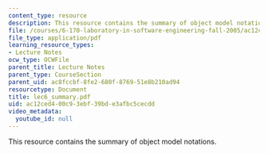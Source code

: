```yaml
---
content_type: resource
description: This resource contains the summary of object model notations.
file: /courses/6-170-laboratory-in-software-engineering-fall-2005/ac12ced400c93ebf39bde3afbc5cecdd_lec6_summary.pdf
file_type: application/pdf
learning_resource_types:
- Lecture Notes
ocw_type: OCWFile
parent_title: Lecture Notes
parent_type: CourseSection
parent_uid: ac8fccbf-8fe2-680f-8769-51e8b210ad94
resourcetype: Document
title: lec6_summary.pdf
uid: ac12ced4-00c9-3ebf-39bd-e3afbc5cecdd
video_metadata:
  youtube_id: null
---
```

This resource contains the summary of object model notations.

